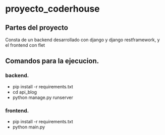 # proyecto_coderhouse

## Partes del proyecto
Consta de un backend desarrollado con django y django restframework, y el frontend con flet

## Comandos para la ejecucion.

### backend.
- pip install -r requirements.txt
- cd api_blog
- python manage.py runserver

### frontend.
- pip install -r requirements.txt
- python main.py

